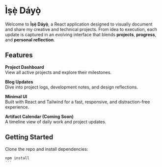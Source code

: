# Ìṣẹ̀ Dáyọ̀

Welcome to **Ìṣẹ̀ Dáyọ̀**, a React application designed to visually document and share my creative and technical projects. From idea to execution, each update is captured in an evolving interface that blends **projects**, **progress**, and **personal reflection**.

## Features

**Project Dashboard**  
View all active projects and explore their milestones.

**Blog Updates**  
Dive into project logs, development notes, and design reflections.

**Minimal UI**  
Built with React and Tailwind for a fast, responsive, and distraction-free experience.

**Artifact Calendar (Coming Soon)**  
A timeline view of daily work and project updates.

## Getting Started

Clone the repo and install dependencies:

```bash
npm install
''' 
